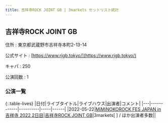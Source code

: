 ```yaml
---
title: 吉祥寺ROCK JOINT GB | 3markets セットリスト統計
---
```

## 吉祥寺ROCK JOINT GB

住所
:    東京都武蔵野市吉祥寺本町2-13-14

公式サイト
:    [https://www.rjgb.tokyo/](https://www.rjgb.tokyo/)

キャパ
:    250

公演回数
: 1


### 公演一覧

{:.table-lives}
|日付|ライブタイトル|ライブハウス|出演者|コメント|
|---|------------|----------|-----|------|
|<span class="nowrap">2022-05-22</span>|[MiMiNOKOROCK FES JAPAN in 吉祥寺 2022 2日目](live016.html)|[吉祥寺ROCK JOINT GB](livehouse039.html)|3markets[ ] / ほか出演者多数||
